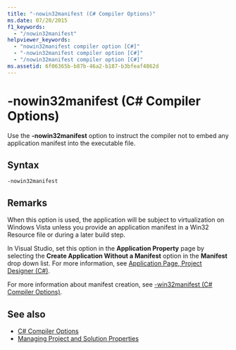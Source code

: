 ```yaml
---
title: "-nowin32manifest (C# Compiler Options)"
ms.date: 07/20/2015
f1_keywords: 
  - "/nowin32manifest"
helpviewer_keywords: 
  - "nowin32manifest compiler option [C#]"
  - "-nowin32manifest compiler option [C#]"
  - "/nowin32manifest compiler option [C#]"
ms.assetid: 6f06365b-b87b-46a2-b187-b3bfeaf4862d
---
```

# -nowin32manifest (C# Compiler Options)
Use the **-nowin32manifest** option to instruct the compiler not to embed any application manifest into the executable file.  
  
## Syntax  
  
```console  
-nowin32manifest  
```  
  
## Remarks  
 When this option is used, the application will be subject to virtualization on Windows Vista unless you provide an application manifest in a Win32 Resource file or during a later build step.  
  
 In Visual Studio, set this option in the **Application Property** page by selecting the **Create Application Without a Manifest** option in the **Manifest** drop down list. For more information, see [Application Page, Project Designer (C#)](/visualstudio/ide/reference/application-page-project-designer-csharp).  
  
 For more information about manifest creation, see [-win32manifest (C# Compiler Options)](./win32manifest-compiler-option.md).  
  
## See also

- [C# Compiler Options](./index.md)
- [Managing Project and Solution Properties](/visualstudio/ide/managing-project-and-solution-properties)
